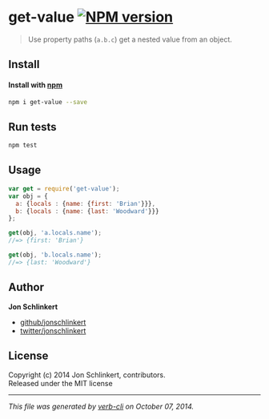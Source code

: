 # get-value [![NPM version](https://badge.fury.io/js/get-value.svg)](http://badge.fury.io/js/get-value)


> Use property paths (`a.b.c`) get a nested value from an object.

## Install
#### Install with [npm](npmjs.org)

```bash
npm i get-value --save
```

## Run tests

```bash
npm test
```

## Usage

```js
var get = require('get-value');
var obj = {
  a: {locals : {name: {first: 'Brian'}}},
  b: {locals : {name: {last: 'Woodward'}}}
};

get(obj, 'a.locals.name');
//=> {first: 'Brian'}

get(obj, 'b.locals.name');
//=> {last: 'Woodward'}
```

## Author

**Jon Schlinkert**
 
+ [github/jonschlinkert](https://github.com/jonschlinkert)
+ [twitter/jonschlinkert](http://twitter.com/jonschlinkert) 

## License
Copyright (c) 2014 Jon Schlinkert, contributors.  
Released under the MIT license

***

_This file was generated by [verb-cli](https://github.com/assemble/verb-cli) on October 07, 2014._